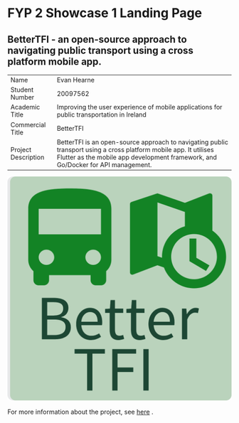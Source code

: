 # FYP 2 Showcase 1 Landing Page

## BetterTFI - an open-source approach to navigating public transport using a cross platform mobile app.

<table>
  <tbody>
    <tr>
      <td>Name</td>
      <td>Evan Hearne</td>
    </tr>
    <tr>
      <td>Student Number</td>
      <td>20097562</td>
    </tr>
    <tr>
      <td>Academic Title</td>
      <td>Improving the user experience of mobile applications for public transportation in Ireland</td>
    </tr>
    <tr>
      <td>Commercial Title</td>
      <td>BetterTFI</td>
    </tr>
    <tr>
      <td>Project Description</td>
      <td>BetterTFI is an open-source approach to navigating public transport using a cross platform mobile app. It utilises Flutter as the mobile app development framework, and Go/Docker for API management.</td>
    </tr>
  </tbody>
</table>

![BetterTFI Logo](https://github.com/evanhearne/better_tfi/raw/main/ios/Runner/Assets.xcassets/AppIcon.appiconset/Icon-App-1024x1024%401x.png)

For more information about the project, see [here](https://www.github.com/evanhearne/better_tfi) . 



